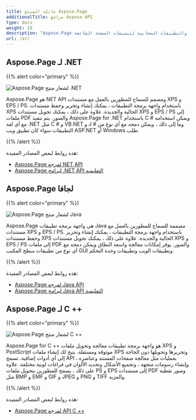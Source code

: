 ```yaml
---
title: عائلة المنتج Aspose.Page
additionalTitle: مراجع Aspose API
type: docs
weight: 10
description: "Aspose.Page هي واجهات برمجة تطبيقات سهلة الاستخدام لتطوير المحولات والعارضات ومعالجة التطبيقات المستضافة ذاتيًا والتطبيقات السحابية لتنسيقات الصفحة الشائعة XPS و PS و EPS."
url: /ar/
---
```



## Aspose.Page لـ .NET

{{% alert color="primary" %}}

![Aspose.Page لشعار منتج .NET](../home_1.png)


Aspose.Page هو NET API ومصمم للسماح للمطورين بالعمل مع مستندات XPS و EPS / PS. باستخدام واجهة برمجة التطبيقات ، يمكنك إنشاء وتحرير وحفظ مستندات XPS الحالية والجديدة. علاوة على ذلك ، يمكنك تحويل مستندات XPS و EPS / PS إلى ملفات PDF والصور. يتم تنفيذ Aspose.Page for .NET باستخدام C # ويمكن استخدامه مع أي لغة .NET مثل C # و VB.NET و J # وما إلى ذلك ، ويمكن دمجه مع أي نوع من التطبيقات سواء كان تطبيق ويب ASP.NET أو Windows طلب.

{{% /alert %}}

هذه روابط لبعض المصادر المفيدة:
- [Aspose.Page لمرجع NET API](/page/ar/net/)
- [Aspose.Page لبرامج .NET API التعليمية](/tutorials/page/ar/net/)


## Aspose.Page لجافا

{{% alert color="primary" %}}

![Aspose.Page لشعار منتج Java](../home_2.png)


Aspose.Page هي واجهة برمجة تطبيقات Java مصممة للسماح للمطورين بالعمل مع مستندات XPS و EPS / PS. باستخدام واجهة برمجة التطبيقات ، يمكنك إنشاء وتحرير وحفظ مستندات XPS الحالية والجديدة. علاوة على ذلك ، يمكنك تحويل مستندات XPS و EPS / PS إلى ملفات PDF والصور. يوفر إمكانات معالجة واسعة النطاق ويمكن دمجه مع أي نوع من تطبيقات سطح المكتب GUI وتطبيقات الويب وتطبيقات وحدة التحكم.

{{% /alert %}}

هذه روابط لبعض المصادر المفيدة:
- [Aspose.Page لمرجع Java API](/page/java/)
- [Aspose.Page لبرامج Java API التعليمية](/tutorials/page/ar/java/)

## Aspose.Page لـ C ++

{{% alert color="primary" %}}

![Aspose.Page لشعار منتج C ++](../home_3.png)


Aspose.Page for C ++ هو واجهة برمجة تطبيقات معالجة وتحويل ملفات XPS و PostScript موثوقة ومستقلة. يتيح لك إنشاء ملفات XPS وتحريرها وتحويلها دون الحاجة إلى أي أدوات إضافية. تسمح API بعمليات مثل معالجة صفحات المستند وعناصره ، وإنشاء رسومات متجهة ، وتجميع الأشكال وتحديد الألوان في فراغات لونية مختلفة. علاوة على ذلك ، يسمح للمطورين بتحويل ملفات PS و EPS إلى مستندات PDF وصور نقطية مثل BMP و EMF و GIF و JPEG و PNG و TIFF والمزيد.

{{% /alert %}}

هذه روابط لبعض المصادر المفيدة:
- [Aspose.Page لمرجع API C ++](/page/cpp/)